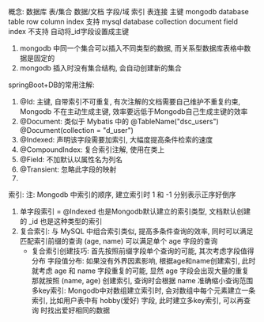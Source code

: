 概念:     数据库       表/集合       数据/文档    字段/域    索引     表连接    主键
mongodb   database    table         row         column    index   支持
mysql     database    collection    document    field     index   不支持    自动将_id字段设置成主键

1. mongodb 中同一个集合可以插入不同类型的数据, 而关系型数据库表格中数据是固定的
2. mongodb 插入时没有集合结构, 会自动创建新的集合


springBoot+DB的常用注解:
1. @Id: 主键, 自带索引不可重复, 有次注解的文档需要自己维护不重复约束, Mongodb 不在主动生成主键, 效率要远低于Mongodb自己生成主键的效率
2. @Document: 类似于 Mybatis 中的 @TableName("dsc_users") @Document(collection = "d_user")
3. @Indexed: 声明该字段需要加索引, 大幅度提高条件检索的速度
4. @CompoundIndex: 复合索引注解, 使用在类上
5. @Field: 不加默认以属性名为列名
6. @Transient: 忽略此字段的映射
7. 


索引:
注: Mongodb 中索引的顺序, 建立索引时 1 和 -1 分别表示正序好倒序
1. 单字段索引 = @Indexed 也是Mongodb默认建立的索引类型, 文档默认创建的 _id 也是这种类型的索引
2. 复合索引: 与 MySQL 中组合索引类似, 提高多条件查询的效率, 同时可以满足匹配索引前缀的查询 (age, name) 可以满足单个 age 字段的查询
    - 复合索引创建技巧: 首先按照前缀字段单个查询的可能, 其次考虑字段值得分布
      字段值分布: 如果没有外界因素影响, 根据age和name创建索引, 此时就考虑 age 和 name 字段重复的可能, 显然 age 字段会出现大量的重复
      那就按照 (name, age) 创建索引, 查询时会根据 name 准确缩小查询范围
   多key索引: Mongodb中对数组建立索引时, 会对数组中每个元素建立一条索引, 比如用户表中有 hobby(爱好) 字段, 此时建立多key索引, 可以再查询
             时找出爱好相同的数据
